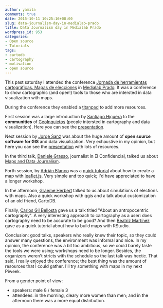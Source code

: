 ```yaml
---
author: yamila
comments: true
date: 2015-10-11 10:25:16+00:00
slug: data-journalism-day-in-medialab-prado
title: Data Journalism day in Medialab Prado
wordpress_id: 953
categories:
- Open source
- Tutorials
tags:
- cartodb
- cartography
- motivation
- open source
---
```


This past saturday I attended the conference [Jornada de herramientas cartográficas. Mapas de elecciones](http://www.meetup.com/Madrid-Periodismo-de-datos-Meetup/events/225441850/) in [Medialab Prado](http://medialab-prado.es/). It was a conference to show cartographic (and open!) tools to those who are intersted in data visualization with maps.

<!-- more -->

During the conference they enabled a [titanpad](https://electionmaps.titanpad.com/1) to add more resources.

First session was a large introduction by [Santiago Higuera](https://twitter.com/santiagohiguera) to the **communities** of [GeoInquietos](https://twitter.com/geoinquietosMad) (people intersted in cartography and data visualization). Here you can see the [presentation](https://docs.google.com/spreadsheets/d/1RfS1qV7091w01JGfnbSsi3uQtmZNzpOXPg2WxS0s9KE/edit#gid=0).

Next session by [Jorge Sanz](https://twitter.com/xurxosanz) was about the huge amount of **open source software for GIS** and data visualization. Very exhaustive in my opinion, but here you can see the [presentation](http://slides.com/danielegraso/deck/#/) with lots of resources.

In the third talk, [Daniele Grasso](http://twitter.com/danielegrasso), journalist in El Confidencial, talked us about [Maps and Data Journalism](http://slides.com/danielegraso/deck/#/).

Forth session, by [Adrián Blanco](https://twitter.com/AdrianBlancoR/) was a [quick tutorial](http://adrianblanco.github.io/leafletjs-tutorial/#/) about how to create a map with [leaflet.js](http://leafletjs.com/). Very simple and too quick; I'd have appreciated to have a longer workshop.

In the afternoon, [Graeme Herbert](http://twitter.com/red_baobab) talked to us about simulations of elections with maps. Also a quick workshop with qgis and a talk about customization of an old friend, CartoDB.

Finally, [Carlos Gil Bellosta](http://twitter.com/gilbellosta) gave us a talk titled "About an antropocentric cartography". A very interesting approach to cartography as a user: does cartography need to be accurate to be good? And then [Beatriz Martínez](http://visualizados.com) gave as a quick tutorial about how to build maps with RStudio.

Conclusion: good talks, speakers who really knew their topic, so they could answer many questions, the environment was informal and nice. In my opinion, the conference was a bit too ambitious, so we could barely taste the tools we were using; workshops need to be longer. Besides, the organizers weren't stricts with the schedule so the last talk was hectic. That said, I really enjoyed the conference; the best thing was the amount of resources that I could gather. I'll try something with maps in my next Piweek.

From a gender point of view:
- speakers: male 8 / female 3
- attendees: in the morning, cleary more women than men; and in the afternoon there was a more equal distribution.




